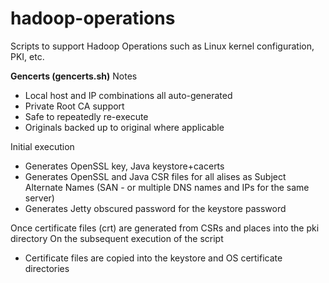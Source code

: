 # hadoop-operations
Scripts to support Hadoop Operations such as Linux kernel configuration, PKI, etc.

**Gencerts (gencerts.sh)**
Notes
- Local host and IP combinations all auto-generated
- Private Root CA support
- Safe to repeatedly re-execute 
- Originals backed up to original where applicable

Initial execution
- Generates OpenSSL key, Java keystore+cacerts 
- Generates OpenSSL and Java CSR files for all alises as Subject Alternate Names (SAN - or multiple DNS names and IPs for the same server)
- Generates Jetty obscured password for the keystore password

Once certificate files (crt) are generated from CSRs and places into the pki directory
On the subsequent execution of the script
- Certificate files are copied into the keystore and OS certificate directories
